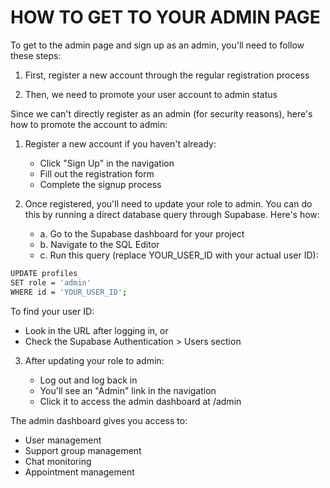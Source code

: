 # HOW TO GET TO YOUR ADMIN PAGE

To get to the admin page and sign up as an admin, you'll need to follow these steps:

1) First, register a new account through the regular registration process

2) Then, we need to promote your user account to admin status

Since we can't directly register as an admin (for security reasons), here's how to promote the account to admin:

1) Register a new account if you haven't already:

   - Click "Sign Up" in the navigation
   - Fill out the registration form
   - Complete the signup process

2) Once registered, you'll need to update your role to admin. You can do this by running a direct database query through Supabase. Here's how:

   - a. Go to the Supabase dashboard for your project
   - b. Navigate to the SQL Editor
   - c. Run this query (replace YOUR_USER_ID with your actual user ID):

```bash
UPDATE profiles 
SET role = 'admin' 
WHERE id = 'YOUR_USER_ID';
```

To find your user ID:

   - Look in the URL after logging in, or
   - Check the Supabase Authentication > Users section

3) After updating your role to admin:

   - Log out and log back in
   - You'll see an "Admin" link in the navigation
   - Click it to access the admin dashboard at /admin

The admin dashboard gives you access to:

- User management
- Support group management
- Chat monitoring
- Appointment management
